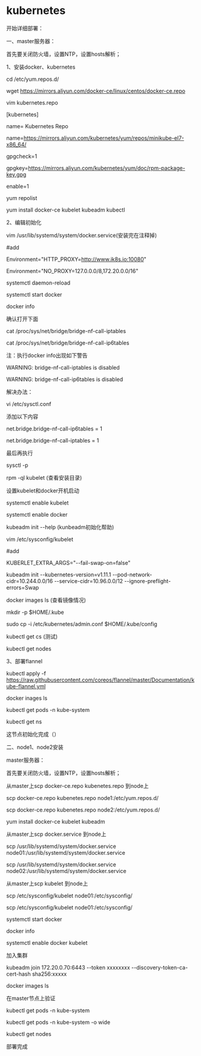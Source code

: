 # kubernetes

开始详细部署：

一、master服务器：

首先要关闭防火墙，设置NTP，设置hosts解析；

1、安装docker、kubernetes

cd /etc/yum.repos.d/

wget https://mirrors.aliyun.com/docker-ce/linux/centos/docker-ce.repo

vim kubernetes.repo

[kubernetes]

name= Kubernetes Repo

name=https://mirrors.aliyun.com/kubernetes/yum/repos/minikube-el7-x86_64/

gpgcheck=1

gpgkey=https://mirrors.aliyun.com/kubernetes/yum/doc/rpm-package-key.gpg

enable=1

yum repolist

yum install docker-ce kubelet kubeadm kubectl


2、编辑初始化

vim /usr/lib/systemd/system/docker.service(安装完在注释掉)

#add

Environment="HTTP_PROXY=http://www.ik8s.io:10080"

Environment="NO_PROXY=127.0.0.0/8,172.20.0.0/16"

systemctl daemon-reload

systemctl start docker

docker info

确认打开下面

cat /proc/sys/net/bridge/bridge-nf-call-iptables 

cat /proc/sys/net/bridge/bridge-nf-call-ip6tables 

注：执行docker info出现如下警告

WARNING: bridge-nf-call-iptables is disabled

WARNING: bridge-nf-call-ip6tables is disabled

解决办法：

vi /etc/sysctl.conf

添加以下内容

net.bridge.bridge-nf-call-ip6tables = 1

net.bridge.bridge-nf-call-iptables = 1

最后再执行

sysctl -p

rpm -ql kubelet (查看安装目录)

设置kubelet和docker开机启动

systemctl enable kubelet

systemctl enable docker

kubeadm init --help (kunbeadm初始化帮助)

vim /etc/sysconfig/kubelet

#add

KUBERLET_EXTRA_ARGS="--fail-swap-on=false"

kubeadm init --kubernetes-version=v1.11.1 --pod-network-cidr=10.244.0.0/16 --service-cidr=10.96.0.0/12 --ignore-preflight-errors=Swap

docker images ls (查看镜像情况)

mkdir -p $HOME/.kube

sudo cp -i /etc/kubernetes/admin.conf $HOME/.kube/config

kubectl get cs (测试)

kubectl get nodes

3、部署flannel

kubectl apply -f https://raw.githubusercontent.com/coreos/flannel/master/Documentation/kube-flannel.yml

docker inages ls

kubectl get pods -n kube-system

kubectl get ns

这节点初始化完成（）


二、node1、node2安装

master服务器：

首先要关闭防火墙，设置NTP，设置hosts解析；

从master上scp docker-ce.repo  kubenetes.repo 到node上

scp docker-ce.repo kubenetes.repo node1:/etc/yum.repos.d/

scp docker-ce.repo kubenetes.repo node2:/etc/yum.repos.d/

yum install docker-ce kubelet kubeadm

从master上scp docker.service 到node上

scp /usr/lib/systemd/system/docker.service node01:/usr/lib/systemd/system/docker.service

scp /usr/lib/systemd/system/docker.service node02:/usr/lib/systemd/system/docker.service

从master上scp kubelet 到node上

scp /etc/sysconfig/kubelet node01:/etc/sysconfig/

scp /etc/sysconfig/kubelet node01:/etc/sysconfig/

systemctl start docker

docker info

systemctl enable docker kubelet

加入集群

kubeadm join 172.20.0.70:6443 --token xxxxxxxx --discovery-token-ca-cert-hash sha256:xxxxx

docker images ls

在master节点上验证

kubectl get pods -n kube-system

kubectl get pods -n kube-system -o wide

kubectl get nodes

部署完成






